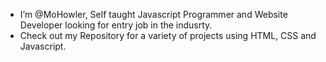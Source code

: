- I’m @MoHowler, Self taught Javascript Programmer and Website Developer looking for entry job in the indusrty.
- Check out my Repository for a variety of projects using HTML, CSS and Javascript.


<!---
MoHowler/MoHowler is a ✨ special ✨ repository because its `README.md` (this file) appears on your GitHub profile.
You can click the Preview link to take a look at your changes.
--->
